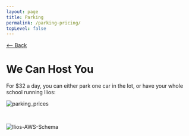 ```yaml
---
layout: page
title: Parking
permalink: /parking-pricing/
topLevel: false
---
```


[<-- Back](/hosting)
# __We Can Host You__

For $32 a day, you can either park one car in the lot, or have your whole school running Ilios:

![parking_prices](https://gallery.mailchimp.com/845c4ebabb5b5ae7a6372c715/images/a4ce7746-128e-48b0-9fe0-7691bc94d6ee.png)

<br>


![Ilios-AWS-Schema](https://gallery.mailchimp.com/845c4ebabb5b5ae7a6372c715/images/b70aa30e-0d9a-4bf6-af9b-ce25adfa7454.png)
